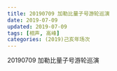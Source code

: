 ```yaml
---
title: 20190709 加勒比量子号游轮巡演
date: 2019-07-09
updated: 2019-07-09
tags: [相声, 高峰]
categories: (2019)己亥年场次
---
```

20190709 加勒比量子号游轮巡演